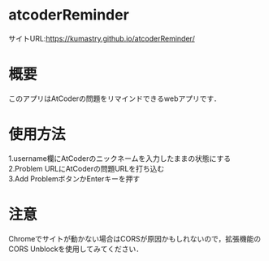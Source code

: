 # atcoderReminder
サイトURL:https://kumastry.github.io/atcoderReminder/

# 概要
このアプリはAtCoderの問題をリマインドできるwebアプリです．

# 使用方法
1.username欄にAtCoderのニックネームを入力したままの状態にする  
2.Problem URLにAtCoderの問題URLを打ち込む  
3.Add ProblemボタンかEnterキーを押す  

# 注意
Chromeでサイトが動かない場合はCORSが原因かもしれないので，拡張機能のCORS Unblockを使用してみてください．
